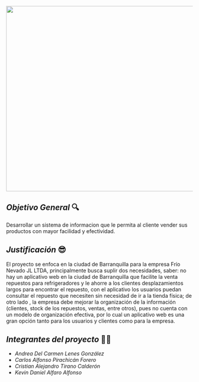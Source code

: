 <p align="center"><img src=https://github.com/senaceet/proyecto-salecold/blob/master/logo.png width="550" height="500">
  
## ***Objetivo General*** :mag:

Desarrollar un sistema de informacion que le permita al cliente vender sus productos con mayor facilidad y efectividad.

## ***Justificación*** :sunglasses:

El  proyecto  se  enfoca  en  la  ciudad  de    Barranquilla  para  la empresa Frío Nevado JL LTDA, principalmente busca suplir dos necesidades, saber:  no hay un aplicativo web en la ciudad de Barranquilla que facilite la venta repuestos para refrigeradores y le ahorre a los clientes desplazamientos largos para encontrar el repuesto, con el aplicativo los usuarios puedan consultar el repuesto que necesiten sin necesidad de ir a la tienda física;  de otro  lado  ,  la  empresa  debe  mejorar  la  organización  de  la información  (clientes,  stock  de  los  repuestos,  ventas,  entre otros), pues no cuenta con un modelo de organización efectiva, por lo cual un aplicativo web es una gran opción tanto para los usuarios y  clientes como para la empresa.

## ***Integrantes del proyecto*** :student:

 * _Andrea Del Carmen Lenes González_
 * _Carlos Alfonso Pirachicán Forero_
 * _Cristian Alejandro Tirano Calderón_
 * _Kevin Daniel Alfaro Alfonso_
